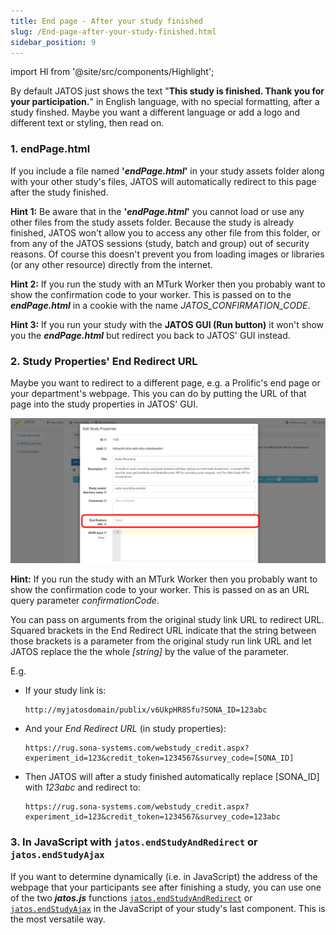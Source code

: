 ```yaml
---
title: End page - After your study finished
slug: /End-page-after-your-study-finished.html
sidebar_position: 9
---
```

import Hl from '@site/src/components/Highlight';

By default JATOS just shows the text "**This study is finished. Thank you for your participation.**" in English language, with no special formatting, after a study finshed. Maybe you want a different language or add a logo and different text or styling, then read on.


### 1. endPage.html

If you include a file named **'_endPage.html_'** in your study assets folder along with your other study's files, JATOS will automatically redirect to this page after the study finished.

**Hint 1:** Be aware that in the **'_endPage.html_'** you cannot load or use any other files from the study assets folder. Because the study is already finished, JATOS won't allow you to access any other file from this folder, or from any of the JATOS sessions (study, batch and group) out of security reasons. Of course this doesn't prevent you from loading images or libraries (or any other resource) directly from the internet.

**Hint 2:** If you run the study with an <Hl>MTurk Worker</Hl> then you probably want to show the confirmation code to your worker. This is passed on to the **_endPage.html_** in a cookie with the name *JATOS_CONFIRMATION_CODE*.

**Hint 3:** If you run your study with the **JATOS GUI (<Hl>Run</Hl> button)** it won't show you the **_endPage.html_** but redirect you back to JATOS' GUI instead.


### 2. Study Properties' End Redirect URL

Maybe you want to redirect to a different page, e.g. a Prolific's end page or your department's webpage. This you can do by putting the URL of that page into the study properties in JATOS' GUI. 

![screenshot](/img/Screenshot_end-redirect-url.png)

**Hint:** If you run the study with an <Hl>MTurk Worker</Hl> then you probably want to show the confirmation code to your worker. This is passed on as an URL query parameter *confirmationCode*.

You can pass on arguments from the original study link URL to redirect URL. Squared brackets in the <Hl>End Redirect URL</Hl> indicate that the string between those brackets is a parameter from the original study run link URL and let JATOS replace the the whole _[string]_ by the value of the parameter.

E.g.

* If your study link is:

   ```
   http://myjatosdomain/publix/v6UkpHR8Sfu?SONA_ID=123abc
   ```

* And your _End Redirect URL_ (in study properties):

   ```
   https://rug.sona-systems.com/webstudy_credit.aspx?experiment_id=123&credit_token=1234567&survey_code=[SONA_ID]
   ```

* Then JATOS will after a study finished automatically replace [SONA_ID] with _123abc_ and redirect to:

   ```
   https://rug.sona-systems.com/webstudy_credit.aspx?experiment_id=123&credit_token=1234567&survey_code=123abc
   ```


### 3. In JavaScript with `jatos.endStudyAndRedirect` or `jatos.endStudyAjax` 

If you want to determine dynamically (i.e. in JavaScript) the address of the webpage that your participants see after finishing a study, you can use one of the two **_jatos.js_** functions [`jatos.endStudyAndRedirect`](jatos.js-Reference.html#jatosendstudyandredirect) or [`jatos.endStudyAjax`](jatos.js-Reference.html#jatosendstudyajax) in the JavaScript of your study's <Hl>last component</Hl>. This is the most versatile way.
